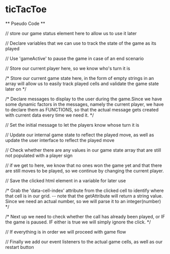 # ticTacToe
** Pseudo Code **

// store our game status element here to allow us to use it later

// Declare variables that we can use to track the state of the game as its played

// Use 'gameActive' to pause the game in case of an end scenario

// Store our current player here, so we know who's turn it is

/* Store our current game state here, in the form of empty strings in an array will allow us to easily 
track played cells and validate the game state later on 
*/

/* Declare messages to display to the user during the game.Since we have some dynamic factors in the messages, namely the current player, we have to declare them as FUNCTIONS, so that the actual message gets created with current data every time we need it. 
*/

// Set the initial message to let the players know whose turn it is

// Update our internal game state to reflect the played move, as well as update the user interface to reflect the played move

// Check whether there are any values in our game state array that are still not populated with a player sign

// if we get to here, we know that no ones won the game yet and that there are still moves to be played, so we continue by changing the current player.

//  Save the clicked html element in a variable for later use

/* Grab the 'data-cell-index' attribute from the clicked cell to identify where that cell is in our grid.
-- note that the getAttribute will return a string value. Since we need an actual number, so we will parse it to an integer(number)
*/

/*
Next up we need to check whether the call has already been played, or IF the game is  paused. IF either is true we will simply ignore the click.
*/

// If everything is in order we will proceed with game flow

// Finally we add our event listeners to the actual game cells, as well as our restart button
